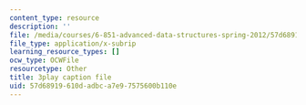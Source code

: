 ```yaml
---
content_type: resource
description: ''
file: /media/courses/6-851-advanced-data-structures-spring-2012/57d68919610dadbca7e97575600b110e_FzS0n_Z8lrk.srt
file_type: application/x-subrip
learning_resource_types: []
ocw_type: OCWFile
resourcetype: Other
title: 3play caption file
uid: 57d68919-610d-adbc-a7e9-7575600b110e
---
```

